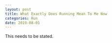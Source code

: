 ```yaml
---
layout: post
title: What Exactly Does Running Mean To Me Now
categories: Run
date: 2019-08-01
---
```


This needs to be stated.
